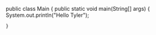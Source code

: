 public class Main {
    public static void main(String[] args) {
        System.out.println("Hello Tyler");

    }
    
    



